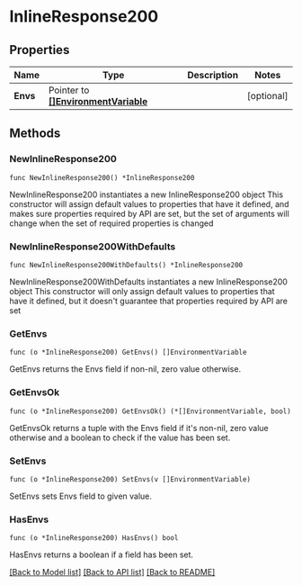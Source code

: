 # InlineResponse200

## Properties

Name | Type | Description | Notes
------------ | ------------- | ------------- | -------------
**Envs** | Pointer to [**[]EnvironmentVariable**](EnvironmentVariable.md) |  | [optional] 

## Methods

### NewInlineResponse200

`func NewInlineResponse200() *InlineResponse200`

NewInlineResponse200 instantiates a new InlineResponse200 object
This constructor will assign default values to properties that have it defined,
and makes sure properties required by API are set, but the set of arguments
will change when the set of required properties is changed

### NewInlineResponse200WithDefaults

`func NewInlineResponse200WithDefaults() *InlineResponse200`

NewInlineResponse200WithDefaults instantiates a new InlineResponse200 object
This constructor will only assign default values to properties that have it defined,
but it doesn't guarantee that properties required by API are set

### GetEnvs

`func (o *InlineResponse200) GetEnvs() []EnvironmentVariable`

GetEnvs returns the Envs field if non-nil, zero value otherwise.

### GetEnvsOk

`func (o *InlineResponse200) GetEnvsOk() (*[]EnvironmentVariable, bool)`

GetEnvsOk returns a tuple with the Envs field if it's non-nil, zero value otherwise
and a boolean to check if the value has been set.

### SetEnvs

`func (o *InlineResponse200) SetEnvs(v []EnvironmentVariable)`

SetEnvs sets Envs field to given value.

### HasEnvs

`func (o *InlineResponse200) HasEnvs() bool`

HasEnvs returns a boolean if a field has been set.


[[Back to Model list]](../README.md#documentation-for-models) [[Back to API list]](../README.md#documentation-for-api-endpoints) [[Back to README]](../README.md)


